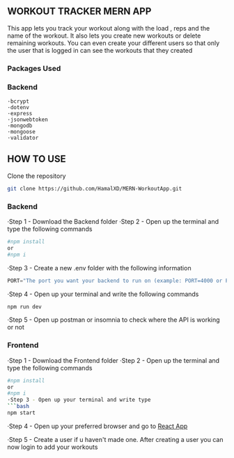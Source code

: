 ## WORKOUT TRACKER MERN APP
This app lets you track your workout along with the load , reps and the name of the workout. It also lets you create new workouts or delete remaining workouts. You can even create your different users so that only the user that is logged in can see the workouts that they created<br/>

### Packages Used
### Backend
    ·bcrypt
    ·dotenv
    ·express
    ·jsonwebtoken
    ·mongodb
    ·mongoose
    ·validator

## HOW TO USE

Clone the repository
```bash
git clone https://github.com/HamalXD/MERN-WorkoutApp.git
```

### Backend
·Step 1 - Download the Backend folder
·Step 2 - Open up the terminal and type the following commands
```bash
#npm install
or
#npm i
```
·Step 3 - Create a new .env folder with the following information
```javascript
PORT="The port you want your backend to run on (example: PORT=4000 or PORT= 4001)"
```
·Step 4 - Open up your terminal and write the following commands
```bash
npm run dev
```
·Step 5 - Open up postman or insomnia to check where the API is working or not

### Frontend
·Step 1 - Download the Frontend folder
·Step 2 - Open up the terminal and type the following commands
```bash
#npm install
or
#npm i
·Step 3 - Open up your terminal and write type
```bash
npm start
```
·Step 4 - Open up your preferred browser and go to [React App](http://localhost:3000/login)

·Step 5 - Create a user if u haven't made one. After creating a user you can now login to add your workouts
